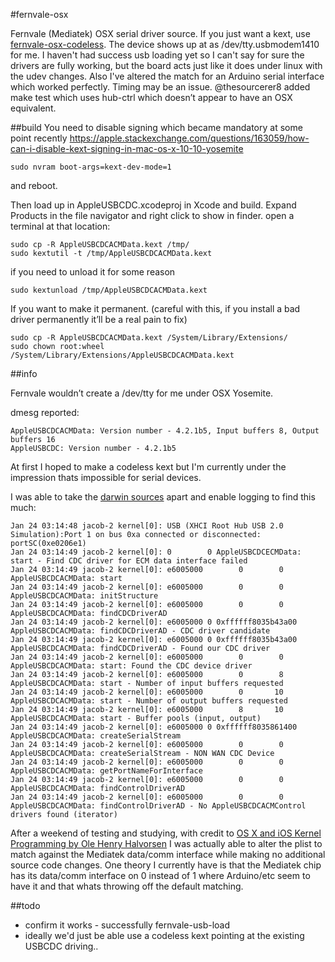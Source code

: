 #fernvale-osx

Fernvale (Mediatek) OSX serial driver source. If you just want a kext, use [fernvale-osx-codeless](https://github.com/jacobrosenthal/fernvale-osx-codeless).
 The device shows up at as /dev/tty.usbmodem1410 for me. I haven't had success usb loading yet so I can't say for sure the drivers are fully working, but the board acts just like it does under linux with the udev changes. Also I've altered the match for an Arduino serial interface which worked perfectly. Timing may be an issue. @thesourcerer8 added make test which uses hub-ctrl which doesn’t appear to have an OSX equivalent.

##build
You need to disable signing which became mandatory at some point recently
https://apple.stackexchange.com/questions/163059/how-can-i-disable-kext-signing-in-mac-os-x-10-10-yosemite
```
sudo nvram boot-args=kext-dev-mode=1
```
and reboot.

Then load up in AppleUSBCDC.xcodeproj in Xcode and build. Expand Products in the file navigator and right click to show in finder. open a terminal at that location:
```
sudo cp -R AppleUSBCDCACMData.kext /tmp/
sudo kextutil -t /tmp/AppleUSBCDCACMData.kext
```
if you need to unload it for some reason
```
sudo kextunload /tmp/AppleUSBCDCACMData.kext
```

If you want to make it permanent. (careful with this, if you install a bad driver permanently it’ll be a real pain to fix)
```
sudo cp -R AppleUSBCDCACMData.kext /System/Library/Extensions/
sudo chown root:wheel /System/Library/Extensions/AppleUSBCDCACMData.kext
```

##info

Fernvale wouldn’t create a /dev/tty for me under OSX Yosemite.

dmesg reported:
```
AppleUSBCDCACMData: Version number - 4.2.1b5, Input buffers 8, Output buffers 16
AppleUSBCDC: Version number - 4.2.1b5
```

At first I hoped to make a codeless kext but I'm currently under the impression thats impossible for serial devices. 

I was able to take the [darwin sources](https://opensource.apple.com/tarballs/AppleUSBCDCDriver/) apart and enable logging to find this much:
```
Jan 24 03:14:48 jacob-2 kernel[0]: USB (XHCI Root Hub USB 2.0 Simulation):Port 1 on bus 0xa connected or disconnected: portSC(0xe0206e1)
Jan 24 03:14:49 jacob-2 kernel[0]: 0        0 AppleUSBCDCECMData: start - Find CDC driver for ECM data interface failed
Jan 24 03:14:49 jacob-2 kernel[0]: e6005000        0        0 AppleUSBCDCACMData: start
Jan 24 03:14:49 jacob-2 kernel[0]: e6005000        0        0 AppleUSBCDCACMData: initStructure
Jan 24 03:14:49 jacob-2 kernel[0]: e6005000        0        0 AppleUSBCDCACMData: findCDCDriverAD
Jan 24 03:14:49 jacob-2 kernel[0]: e6005000 0 0xffffff8035b43a00 AppleUSBCDCACMData: findCDCDriverAD - CDC driver candidate
Jan 24 03:14:49 jacob-2 kernel[0]: e6005000 0 0xffffff8035b43a00 AppleUSBCDCACMData: findCDCDriverAD - Found our CDC driver
Jan 24 03:14:49 jacob-2 kernel[0]: e6005000        0        0 AppleUSBCDCACMData: start: Found the CDC device driver
Jan 24 03:14:49 jacob-2 kernel[0]: e6005000        0        8 AppleUSBCDCACMData: start - Number of input buffers requested
Jan 24 03:14:49 jacob-2 kernel[0]: e6005000        0       10 AppleUSBCDCACMData: start - Number of output buffers requested
Jan 24 03:14:49 jacob-2 kernel[0]: e6005000        8       10 AppleUSBCDCACMData: start - Buffer pools (input, output)
Jan 24 03:14:49 jacob-2 kernel[0]: e6005000 0 0xffffff8035861400 AppleUSBCDCACMData: createSerialStream
Jan 24 03:14:49 jacob-2 kernel[0]: e6005000        0        0 AppleUSBCDCACMData: createSerialStream - NON WAN CDC Device
Jan 24 03:14:49 jacob-2 kernel[0]: e6005000        0        0 AppleUSBCDCACMData: getPortNameForInterface
Jan 24 03:14:49 jacob-2 kernel[0]: e6005000        0        0 AppleUSBCDCACMData: findControlDriverAD
Jan 24 03:14:49 jacob-2 kernel[0]: e6005000        0        0 AppleUSBCDCACMData: findControlDriverAD - No AppleUSBCDCACMControl drivers found (iterator)
```

After a weekend of testing and studying, with credit to [OS X and iOS Kernel Programming by Ole Henry Halvorsen](http://www.apress.com/9781430235361-4892)  I was actually able to alter the plist to match against the Mediatek data/comm interface while making no additional source code changes. One theory I currently have is that the Mediatek chip has its data/comm interface on 0 instead of 1 where Arduino/etc seem to have it and that whats throwing off the default matching.

##todo
* confirm it works - successfully fernvale-usb-load
* ideally we'd just be able use a codeless kext pointing at the existing USBCDC driving.. 
